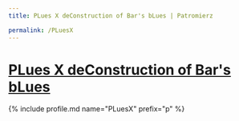 ```yaml
---
title: PLues X deConstruction of Bar's bLues | Patromierz

permalink: /PLuesX
---
```


# [PLues X deConstruction of Bar's bLues](https://patronite.pl/PLuesX)

{% include profile.md name="PLuesX" prefix="p" %}

